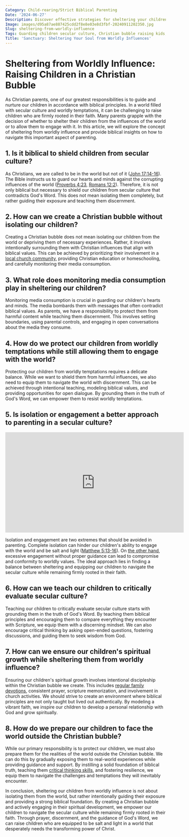 ```yaml
---
Category: Child-rearing/Strict Biblical Parenting
Date: '2024-06-27'
Description: Discover effective strategies for sheltering your children from worldly influences while balancing isolation and engagement in a secular culture. Learn how to guard kids from temptations and monitor media consumption.
Image: images/d95a87ae887425cdd2f8e8e03e8d3fbf-20240911202350.jpg
Slug: sheltering-from-worldly-influence
Tags: Guarding children secular culture, Christian bubble raising kids, Monitoring child media consumption, Protecting youth worldly temptations, Isolation vs engagement parenting
Title: 'Sanctuary: Sheltering Your Soul from Worldly Influences'
---
```


# Sheltering from Worldly Influence: Raising Children in a Christian Bubble

As Christian parents, one of our greatest responsibilities is to guide and nurture our children in accordance with biblical principles. In a world filled with secular culture and worldly temptations, it can be challenging to raise children who are firmly rooted in their faith. Many parents grapple with the decision of whether to shelter their children from the influences of the world or to allow them to engage with it. In this article, we will explore the concept of sheltering from worldly influence and provide biblical insights on how to navigate this important aspect of parenting.

## 1. Is it biblical to shield children from secular culture?

As Christians, we are called to be in the world but not of it ([John 17:14-16](https://www.bibleref.com/John/17/John-17-14.html)). The Bible instructs us to guard our hearts and minds against the corrupting influences of the world ([Proverbs 4:23](https://www.bibleref.com/Proverbs/4/Proverbs-4-23.html), [Romans 12:2](https://www.bibleref.com/Romans/12/Romans-12-2.html)). Therefore, it is not only biblical but necessary to shield our children from secular culture that contradicts God's Word. This does not mean isolating them completely, but rather guiding their exposure and teaching them discernment.

## 2. How can we create a Christian bubble without isolating our children?

Creating a Christian bubble does not mean isolating our children from the world or depriving them of necessary experiences. Rather, it involves intentionally surrounding them with Christian influences that align with biblical values. This can be achieved by prioritizing their involvement in a [local church community](/christian-cultural-protectionism), providing Christian education or homeschooling, and carefully monitoring their media consumption.

## 3. What role does monitoring media consumption play in sheltering our children?

Monitoring media consumption is crucial in guarding our children's hearts and minds. The media bombards them with messages that often contradict biblical values. As parents, we have a responsibility to protect them from harmful content while teaching them discernment. This involves setting boundaries, using parental controls, and engaging in open conversations about the media they consume.

## 4. How do we protect our children from worldly temptations while still allowing them to engage with the world?

Protecting our children from worldly temptations requires a delicate balance. While we want to shield them from harmful influences, we also need to equip them to navigate the world with discernment. This can be achieved through intentional teaching, modeling biblical values, and providing opportunities for open dialogue. By grounding them in the truth of God's Word, we can empower them to resist worldly temptations.

## 5. Is isolation or engagement a better approach to parenting in a secular culture?


<iframe width="560" height="315" src="https://www.youtube.com/embed/PfMIGeEU0Xo" frameborder="0" allow="autoplay; encrypted-media" allowfullscreen></iframe>


Isolation and engagement are two extremes that should be avoided in parenting. Complete isolation can hinder our children's ability to engage with the world and be salt and light ([Matthew 5:13-16](https://www.bibleref.com/Matthew/5/Matthew-5-13.html)). On [the other hand](/courtship-vs-dating), excessive engagement without proper guidance can lead to compromise and conformity to worldly values. The ideal approach lies in finding a balance between sheltering and equipping our children to navigate the secular culture while remaining firmly rooted in their faith.

## 6. How can we teach our children to critically evaluate secular culture?

Teaching our children to critically evaluate secular culture starts with grounding them in the truth of God's Word. By teaching them biblical principles and encouraging them to compare everything they encounter with Scripture, we equip them with a discerning mindset. We can also encourage critical thinking by asking open-ended questions, fostering discussions, and guiding them to seek wisdom from God.

## 7. How can we ensure our children's spiritual growth while sheltering them from worldly influence?

Ensuring our children's spiritual growth involves intentional discipleship within the Christian bubble we create. This includes [regular family devotions](/authority-and-obedience), consistent prayer, scripture memorization, and involvement in church activities. We should strive to create an environment where biblical principles are not only taught but lived out authentically. By modeling a vibrant faith, we inspire our children to develop a personal relationship with God and grow spiritually.

## 8. How do we prepare our children to face the world outside the Christian bubble?

While our primary responsibility is to protect our children, we must also prepare them for the realities of the world outside the Christian bubble. We can do this by gradually exposing them to real-world experiences while providing guidance and support. By instilling a solid foundation of biblical truth, teaching them [critical thinking skills](/parental-rights), and fostering resilience, we equip them to navigate the challenges and temptations they will inevitably encounter.

In conclusion, sheltering our children from worldly influence is not about isolating them from the world, but rather intentionally guiding their exposure and providing a strong biblical foundation. By creating a Christian bubble and actively engaging in their spiritual development, we empower our children to navigate the secular culture while remaining firmly rooted in their faith. Through prayer, discernment, and the guidance of God's Word, we can raise children who are equipped to be salt and light in a world that desperately needs the transforming power of Christ.